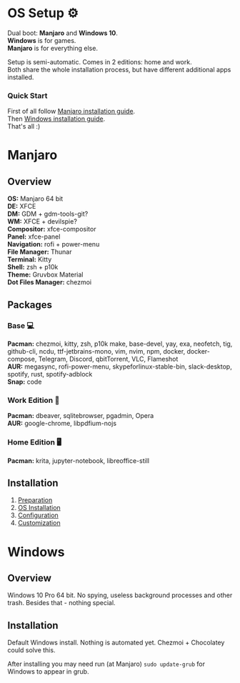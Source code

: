 # OS Setup :gear:

Dual boot: **Manjaro** and **Windows 10**.  
**Windows** is for games.  
**Manjaro** is for everything else.

Setup is semi-automatic. Comes in 2 editions: home and work.  
Both share the whole installation process, but have different additional apps installed.

### Quick Start
First of all follow [Manjaro installation guide](https://github.com/edvein-rin/os-setup/wiki/Manjaro-Installation).  
Then [Windows installation guide](https://github.com/edvein-rin/os-setup/wiki/Windows#installation).  
That's all :)
# Manjaro

## Overview
**OS:** Manjaro 64 bit  
**DE:** XFCE  
**DM:** GDM + gdm-tools-git?  
**WM:** XFCE + devilspie?  
**Compositor:** xfce-compositor  
**Panel:** xfce-panel  
**Navigation:** rofi + power-menu  
**File Manager:** Thunar  
**Terminal:** Kitty  
**Shell:** zsh + p10k  
**Theme:** Gruvbox Material  
**Dot Files Manager:** chezmoi  

## Packages

### Base :computer:
**Pacman:**
chezmoi, kitty, zsh, p10k
make, base-devel, yay, exa, neofetch, tig, github-cli, ncdu,
ttf-jetbrains-mono,
vim, nvim, npm, docker, docker-compose,
Telegram, Discord, qbitTorrent, VLC, Flameshot  
**AUR:** megasync, rofi-power-menu, skypeforlinux-stable-bin, slack-desktop,
spotify, rust, spotify-adblock  
**Snap:** code

### Work Edition :briefcase:
**Pacman:** dbeaver, sqlitebrowser, pgadmin, Opera  
**AUR:** google-chrome, libpdfium-nojs

### Home Edition :desktop_computer: 	
**Pacman:** krita, jupyter-notebook, libreoffice-still

## Installation
1. [Preparation](https://github.com/edvein-rin/os-setup/wiki/Manjaro-Installation#preparation)
2. [OS Installation](https://github.com/edvein-rin/os-setup/wiki/Manjaro-Installation#os-installation)
3. [Configuration](https://github.com/edvein-rin/os-setup/wiki/Manjaro-Installation#configuration)
4. [Customization](https://github.com/edvein-rin/os-setup/wiki/Manjaro-Installation#customization)

# Windows

## Overview
Windows 10 Pro 64 bit. No spying, useless background processes and other trash. Besides that - nothing special.

## Installation
Default Windows install. Nothing is automated yet. Chezmoi + Chocolatey could solve this.

After installing you may need run (at Manjaro) `sudo update-grub` for Windows to appear in grub.
